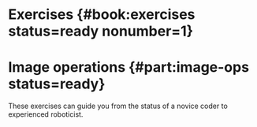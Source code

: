 # Exercises {#book:exercises status=ready nonumber=1}

# Image operations {#part:image-ops status=ready}

These exercises can guide you from the status of a novice coder to experienced roboticist. 
